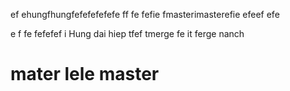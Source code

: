 
ef
ehungfhungfefefefefefe
ff
fe
fefie
fmasterimasterefie
efeef
efe

e
f
fe
fefefef
i
Hung dai hiep
tfef
tmerge
fe
it
ferge
nanch

mater
lele
master
=========
